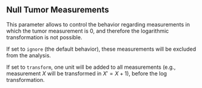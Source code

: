 ## Null Tumor Measurements

This parameter allows to control the behavior regarding measurements in which the tumor measurement is 0, and therefore the logarithmic transformation is not possible.

If set to `ignore` (the default behavior), these measurements will be excluded from the analysis. 

If set to `transform`, one unit will be added to all measurements (e.g., measurement $X$ will be transformed in $X'=X+1$), before the $\text{log}$ transformation. 